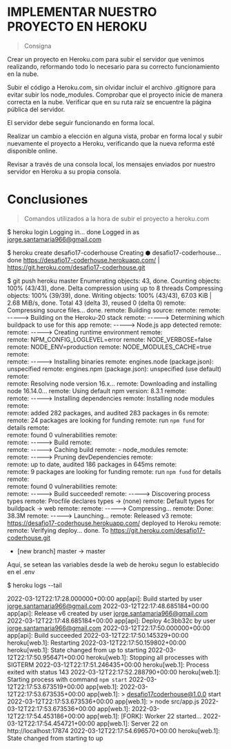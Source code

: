 # IMPLEMENTAR NUESTRO PROYECTO EN HEROKU

> Consigna

Crear un proyecto en Heroku.com para subir el servidor que venimos realizando, reformando todo lo necesario para su correcto funcionamiento en la nube.

Subir el código a Heroku.com, sin olvidar incluir el archivo .gitignore para evitar subir los node_modules. Comprobar que el proyecto inicie de manera correcta en la nube. Verificar que en su ruta raíz se encuentre la página pública del servidor.

El servidor debe seguir funcionando en forma local.

Realizar un cambio a elección en alguna vista, probar en forma local y subir nuevamente el proyecto a Heroku, verificando que la nueva reforma esté disponible online.

Revisar a través de una consola local, los mensajes enviados por nuestro servidor en Heroku a su propia consola.

# Conclusiones #

> Comandos utilizados a la hora de subir el proyecto a heroku.com

$ heroku login
Logging in... done
Logged in as jorge.santamaria966@gmail.com

$ heroku create desafio17-coderhouse
Creating ⬢ desafio17-coderhouse... done
https://desafio17-coderhouse.herokuapp.com/ | https://git.heroku.com/desafio17-coderhouse.git

$ git push heroku master
Enumerating objects: 43, done.
Counting objects: 100% (43/43), done.
Delta compression using up to 8 threads
Compressing objects: 100% (39/39), done.
Writing objects: 100% (43/43), 67.03 KiB | 2.68 MiB/s, done.
Total 43 (delta 3), reused 0 (delta 0)
remote: Compressing source files... done.
remote: Building source:
remote: 
remote: -----> Building on the Heroku-20 stack
remote: -----> Determining which buildpack to use for this app
remote: -----> Node.js app detected
remote:        
remote: -----> Creating runtime environment
remote:        
remote:        NPM_CONFIG_LOGLEVEL=error
remote:        NODE_VERBOSE=false
remote:        NODE_ENV=production
remote:        NODE_MODULES_CACHE=true
remote:        
remote: -----> Installing binaries
remote:        engines.node (package.json):  unspecified
remote:        engines.npm (package.json):   unspecified (use default)
remote:        
remote:        Resolving node version 16.x...
remote:        Downloading and installing node 16.14.0...
remote:        Using default npm version: 8.3.1
remote:        
remote: -----> Installing dependencies
remote:        Installing node modules
remote:        
remote:        added 282 packages, and audited 283 packages in 6s
remote:        
remote:        24 packages are looking for funding
remote:          run `npm fund` for details
remote:        
remote:        found 0 vulnerabilities
remote:        
remote: -----> Build
remote:        
remote: -----> Caching build
remote:        - node_modules
remote:        
remote: -----> Pruning devDependencies
remote:        
remote:        up to date, audited 186 packages in 645ms
remote:        
remote:        9 packages are looking for funding
remote:          run `npm fund` for details
remote:        
remote:        found 0 vulnerabilities
remote:        
remote: -----> Build succeeded!
remote: -----> Discovering process types
remote:        Procfile declares types     -> (none)
remote:        Default types for buildpack -> web
remote: 
remote: -----> Compressing...
remote:        Done: 38.3M
remote: -----> Launching...
remote:        Released v3
remote:        https://desafio17-coderhouse.herokuapp.com/ deployed to Heroku
remote: 
remote: Verifying deploy... done.
To https://git.heroku.com/desafio17-coderhouse.git
 * [new branch]      master -> master


Aquí, se setean las variables desde la web de heroku segun lo establecido en el .env


$ heroku logs --tail

2022-03-12T22:17:28.000000+00:00 app[api]: Build started by user jorge.santamaria966@gmail.com
2022-03-12T22:17:48.685184+00:00 app[api]: Release v6 created by user jorge.santamaria966@gmail.com
2022-03-12T22:17:48.685184+00:00 app[api]: Deploy 4c3bb32c by user jorge.santamaria966@gmail.com
2022-03-12T22:17:50.000000+00:00 app[api]: Build succeeded
2022-03-12T22:17:50.145329+00:00 heroku[web.1]: Restarting
2022-03-12T22:17:50.159802+00:00 heroku[web.1]: State changed from up to starting
2022-03-12T22:17:50.956471+00:00 heroku[web.1]: Stopping all processes with SIGTERM
2022-03-12T22:17:51.246435+00:00 heroku[web.1]: Process exited with status 143
2022-03-12T22:17:52.288790+00:00 heroku[web.1]: Starting process with command `npm start`
2022-03-12T22:17:53.673519+00:00 app[web.1]: 
2022-03-12T22:17:53.673535+00:00 app[web.1]: > desafio17coderhouse@1.0.0 start
2022-03-12T22:17:53.673536+00:00 app[web.1]: > node src/app.js
2022-03-12T22:17:53.673536+00:00 app[web.1]: 
2022-03-12T22:17:54.453186+00:00 app[web.1]: [FORK]: Worker 22 started...
2022-03-12T22:17:54.454721+00:00 app[web.1]: Server 22 on http://localhost:17874
2022-03-12T22:17:54.696570+00:00 heroku[web.1]: State changed from starting to up